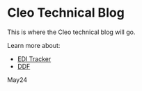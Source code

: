 # Cleo Technical Blog

This is where the Cleo technical blog will go.

Learn more about: 
- [EDI Tracker](/EDITracker/index.html)
- [DDF](/DDF/index.html)

May24
